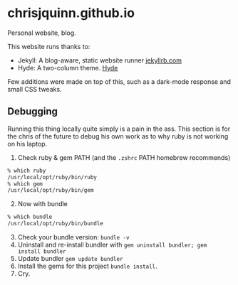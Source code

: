 # chrisjquinn.github.io

Personal website, blog.

This website runs thanks to:
- Jekyll: A blog-aware, static website runner [jekyllrb.com](http://jekyllrb.com)
- Hyde: A two-column theme. [Hyde](https://github.com/poole/hyde)

Few additions were made on top of this, such as a dark-mode response and small CSS tweaks.


## Debugging
Running this thing locally quite simply is a pain in the ass. This section is for the chris of the future to debug his own work as to why ruby is not working on his laptop.

1. Check ruby & gem PATH (and the `.zshrc` PATH homebrew recommends)
```bash
% which ruby
/usr/local/opt/ruby/bin/ruby
% which gem
/usr/local/opt/ruby/bin/gem
```
2. Now with bundle
```bash
% which bundle
/usr/local/opt/ruby/bin/bundle
```
3. Check your bundle version: `bundle -v`
4. Uninstall and re-install bundler with `gem uninstall bundler; gem install bundler`
5. Update bundler `gem update bundler`
6. Install the gems for this project `bundle install`.
7. Cry.